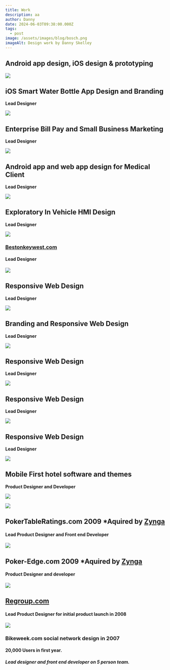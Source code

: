 ```yaml
---
title: Work
description: aa
author: Danny
date: 2024-06-03T09:38:00.000Z
tags:
  - post
image: /assets/images/blog/bosch.png
imageAlt: Design work by Danny Skelley
---
```

## Android app design, iOS design & prototyping

![](/assets/images/blog/contigo.png)

## **iOS Smart Water Bottle App Design and Branding**

**Lead Designer**

![](/assets/images/blog/constellation.png)

## **Enterprise Bill Pay and Small Business Marketing**

**Lead Designer**

![](/assets/images/blog/physiq.png)

## **Android app and web app design for Medical Client**

**Lead Designer**

![](/assets/images/blog/exploratory.jpg)

## **Exploratory In Vehicle HMI Design**

**Lead Designer**

![](/assets/images/blog/beston.jpg)

### [Bestonkeywest.com](https://www.bestonkeywest.com/)

#### Lead Designer[](https://www.bestonkeywest.com/)

![](/assets/images/blog/oceanvue.jpg)

## **Responsive Web Design**

**Lead Designer**

![](/assets/images/blog/1.jpg)

## **Branding and Responsive Web Design**

**Lead Designer**

![](/assets/images/blog/2.jpg)

## **Responsive Web Design**

**Lead Designer**

![](/assets/images/blog/3.jpg)

## **Responsive Web Design**

**Lead Designer**

![](/assets/images/blog/estuary.png)

## **Responsive Web Design**

**Lead Designer**

![](/assets/images/blog/themes.jpeg)

## **Mobile First hotel software and themes**

**Product Designer and Developer**

![](/assets/images/blog/screenshot-2024-06-03-at-9.07.34 am.png)

![](/assets/images/blog/premo_tab.gif)

## PokerTableRatings.com 2009 *Aquired by **[Zynga](https://www.zynga.com/)**

#### Lead Product Designer and Front end Developer

![](/assets/images/blog/launcher.png)

## Poker-Edge.com 2009 *Aquired by **[Zynga](https://www.zynga.com/)**

#### Product Designer and developer

![](/assets/images/blog/regroup.jpg)

## **[Regroup.com](https://www.regroup.com/)**

#### Lead Product Designer for initial product launch in 2008

![](/assets/images/blog/bikeweek.jpg)

### Bikeweek.com social network design in 2007

#### 20,000 Users in first year.

##### Lead designer and front end developer on 5 person team.
